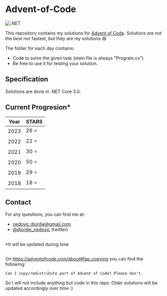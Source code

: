 # Advent-of-Code

![.NET](https://github.com/DjolenceTipic/Advent-of-Code/workflows/.NET/badge.svg?branch=main)

This repository contains my solutions for [Advent of Code](https://adventofcode.com/). 
Solutions are not the best nor fastest, but they are my solutions :smile:

The folder for each day contains:
- Code to solve the given task (main file is always "Program.cs")
- Be free to use it for testing your solution.

## Specification
Solutions are done in .NET Core 3.0.

## Current Progresion*

| Year | STARS |
 ------------- | ------------- |
 2023 | 26 :star:|
 2022 | 22 :star:|
 2021 | 30 :star:|
 2020 | 50 :star:|
 2019 | 29 :star:|
 2018 | 18 :star:|

## Contact
For any questions, you can find me at:
- nedovic.djordje@gmail.com
- [@djordje_nedovic](https://twitter.com/djordje_nedovic) (twitter)

##
*It will be updated during time

##
On https://adventofcode.com/about#faq_copying you can find the following:

```
Can I copy/redistribute part of Advent of Code? Please don't.
```

So I will not include anything but code in this repo. Older solutions will be updated accordingly over time :)
